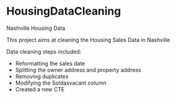 # HousingDataCleaning
Nashville Housing Data 

This project aims at cleaning the Housing Sales Data in Nashville

Data cleaning steps included:

- Reformatting the sales date
- Splitting the owner address and property address 
- Removing duplicates 
- Modifying the Soldasvacant column
- Created a new CTE

